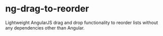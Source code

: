 # ng-drag-to-reorder
Lightweight AngularJS drag and drop functionality to reorder lists without any dependencies other than Angular. 
